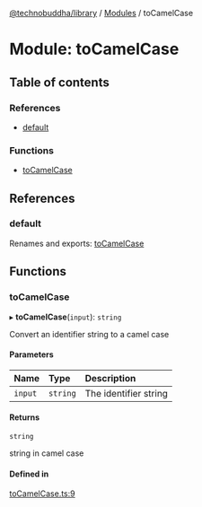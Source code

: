 [@technobuddha/library](../../README.md) / [Modules](../Modules.md) / toCamelCase

# Module: toCamelCase

## Table of contents

### References

- [default](toCamelCase.md#default)

### Functions

- [toCamelCase](toCamelCase.md#tocamelcase)

## References

### default

Renames and exports: [toCamelCase](toCamelCase.md#tocamelcase)

## Functions

### toCamelCase

▸ **toCamelCase**(`input`): `string`

Convert an identifier string to a camel case

#### Parameters

| Name | Type | Description |
| :------ | :------ | :------ |
| `input` | `string` | The identifier string |

#### Returns

`string`

string in camel case

#### Defined in

[toCamelCase.ts:9](../../src/toCamelCase.ts#L9)
